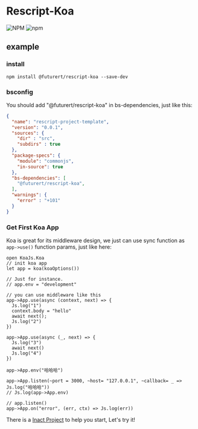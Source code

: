 # Rescript-Koa
![NPM](https://img.shields.io/npm/l/@futurert/rescript-koa) ![npm](https://img.shields.io/npm/v/@futurert/rescript-koa)
## example

### install

```shell
npm install @futurert/rescript-koa --save-dev
```

### bsconfig

You should add "@futurert/rescript-koa" in bs-dependencies, just like this:
```json
{
  "name": "rescript-project-template",
  "version": "0.0.1",
  "sources": {
    "dir" : "src",
    "subdirs" : true
  },
  "package-specs": {
    "module": "commonjs",
    "in-source": true
  },
  "bs-dependencies": [
    "@futurert/rescript-koa",
  ],
  "warnings": {
    "error" : "+101"
  }
}
```

### Get First Koa App

Koa is great for its middleware design, we just can use sync function as `app->use()` function params, just like here:

```rescript
open KoaJs.Koa
// init koa app
let app = koa(koaOptions())

// Just for instance.
// app.env = "development"

// you can use middleware like this
app->App.use(async (context, next) => {
  Js.log("1")
  context.body = "hello"
  await next();
  Js.log("2")
})

app->App.use(async (_, next) => {
  Js.log("3")
  await next()
  Js.log("4")
})

app->App.env("哈哈哈")

app->App.listen(~port = 3000, ~host= "127.0.0.1", ~callback= _ => Js.log("哈哈哈"))
// Js.log(app->App.env) 

// app.listen()
app->App.on("error", (err, ctx) => Js.log(err))
```

There is a [Inact Project](https://github.com/BeingThink/rescript-koa-template) to help you start, Let's try it!
